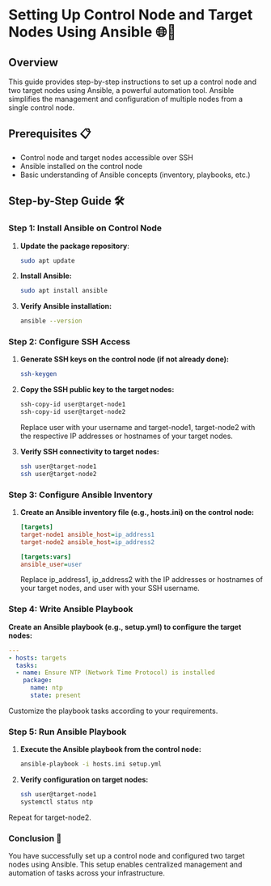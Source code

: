 # Setting Up Control Node and Target Nodes Using Ansible 🌐🔧

## Overview

This guide provides step-by-step instructions to set up a control node and two target nodes using Ansible, a powerful automation tool. Ansible simplifies the management and configuration of multiple nodes from a single control node.

## Prerequisites 📋

- Control node and target nodes accessible over SSH
- Ansible installed on the control node
- Basic understanding of Ansible concepts (inventory, playbooks, etc.)

## Step-by-Step Guide 🛠️

### Step 1: Install Ansible on Control Node

1. **Update the package repository**:

   ```sh
   sudo apt update

2. **Install Ansible:**
   ```sh
   sudo apt install ansible

3. **Verify Ansible installation:**
   ```sh
   ansible --version

### Step 2: Configure SSH Access

1. **Generate SSH keys on the control node (if not already done):**
   ```sh
   ssh-keygen

2. **Copy the SSH public key to the target nodes:**
   ```sh
   ssh-copy-id user@target-node1
   ssh-copy-id user@target-node2
   ```
   Replace user with your username and target-node1, target-node2 with the respective IP addresses or hostnames of your target nodes.

3. **Verify SSH connectivity to target nodes:**
   ```sh
   ssh user@target-node1
   ssh user@target-node2

### Step 3: Configure Ansible Inventory

1. **Create an Ansible inventory file (e.g., hosts.ini) on the control node:**
   ```ini
   [targets]
   target-node1 ansible_host=ip_address1
   target-node2 ansible_host=ip_address2

   [targets:vars]
   ansible_user=user
   ```
   Replace ip_address1, ip_address2 with the IP addresses or hostnames of your target nodes, and user with your SSH username.

### Step 4: Write Ansible Playbook

**Create an Ansible playbook (e.g., setup.yml) to configure the target nodes:**
   ```yaml
   ---
  - hosts: targets
     tasks:
     - name: Ensure NTP (Network Time Protocol) is installed
       package:
         name: ntp
         state: present
   
```
Customize the playbook tasks according to your requirements.

### Step 5: Run Ansible Playbook

1. **Execute the Ansible playbook from the control node:**
   ```sh
   ansible-playbook -i hosts.ini setup.yml

2. **Verify configuration on target nodes:**
   ```sh
   ssh user@target-node1
   systemctl status ntp

Repeat for target-node2.

### Conclusion 🎉

You have successfully set up a control node and configured two target nodes using Ansible. This setup enables centralized management and automation of tasks across your infrastructure.




 

